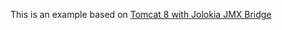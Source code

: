 This is an example based on [Tomcat 8 with Jolokia JMX Bridge](https://registry.hub.docker.com/u/fabric8/tomcat-8.0/)
